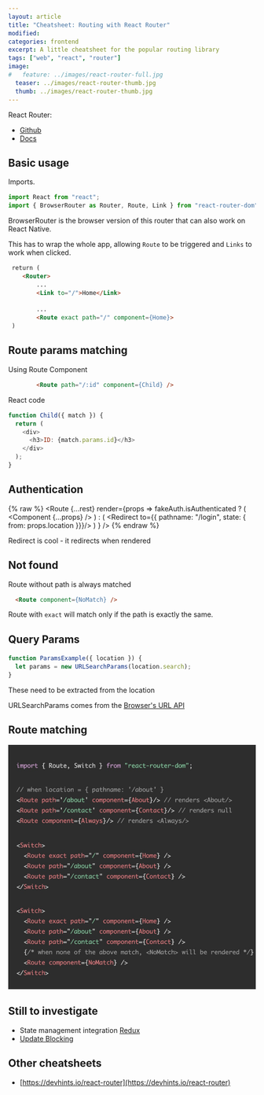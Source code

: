 ```yaml
---
layout: article
title: "Cheatsheet: Routing with React Router"
modified:
categories: frontend
excerpt: A little cheatsheet for the popular routing library
tags: ["web", "react", "router"]
image:
#   feature: ../images/react-router-full.jpg
  teaser: ../images/react-router-thumb.jpg
  thumb: ../images/react-router-thumb.jpg
---
```


React Router:

  - [Github](https://github.com/ReactTraining/react-router)
  - [Docs](https://reacttraining.com/react-router/)

## Basic usage

Imports. 

```javascript
import React from "react";
import { BrowserRouter as Router, Route, Link } from "react-router-dom";
```

BrowserRouter is the browser version of this router that can also work on React Native.

This has to wrap the whole app, allowing ```Route``` to be triggered and ```Links``` to work when clicked.

```html
 return (
    <Router>
        ...
        <Link to="/">Home</Link>

        ...
        <Route exact path="/" component={Home}>
 )
```

## Route params matching

Using Route Component

```html
        <Route path="/:id" component={Child} />
```

React code

```javascript
function Child({ match }) {
  return (
    <div>
      <h3>ID: {match.params.id}</h3>
    </div>
  );
}
```

## Authentication

{% raw  %}
  <Route
      {...rest}
      render={props =>
        fakeAuth.isAuthenticated ? (
          <Component {...props} />
        ) : (
          <Redirect to={{ pathname: "/login",   state: { from: props.location }}}/>
        )
      }
    />
{% endraw %}

Redirect is cool - it redirects when rendered

## Not found

Route without path is always matched

```html
  <Route component={NoMatch} />
```

Route with ```exact``` will match only if the path is exactly the same.


## Query Params 

```javascript
function ParamsExample({ location }) {
  let params = new URLSearchParams(location.search);
}
```

These need to be extracted from the location

URLSearchParams comes from the [Browser's URL API](https://developer.mozilla.org/en-US/docs/Web/API/URL)

## Route matching

![Route matching options](../../images/react-router-matching.jpg)

## Still to investigate

- State management integration [Redux](https://reacttraining.com/react-router/web/guides/redux-integration)
- [Update Blocking](https://reacttraining.com/react-router/web/guides/dealing-with-update-blocking)

## Other cheatsheets

- [https://devhints.io/react-router](https://devhints.io/react-router)